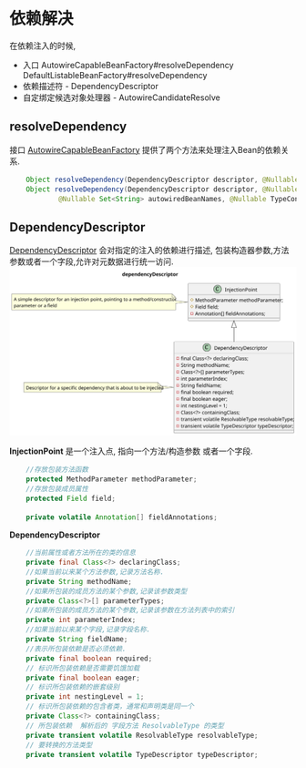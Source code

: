 # **依赖解决**
在依赖注入的时候,
* 入口  AutowireCapableBeanFactory#resolveDependency 
        DefaultListableBeanFactory#resolveDependency
* 依赖描述符 - DependencyDescriptor
* 自定绑定候选对象处理器 - AutowireCandidateResolve
## **resolveDependency**

接口 [AutowireCapableBeanFactory](https://github.com/spring-projects/spring-framework/blob/main/spring-beans/src/main/java/org/springframework/beans/factory/config/AutowireCapableBeanFactory.java) 提供了两个方法来处理注入Bean的依赖关系.
```java
    Object resolveDependency(DependencyDescriptor descriptor, @Nullable String requestingBeanName) throws BeansException;
    Object resolveDependency(DependencyDescriptor descriptor, @Nullable String requestingBeanName,
			@Nullable Set<String> autowiredBeanNames, @Nullable TypeConverter typeConverter) throws BeansException;
```
## **DependencyDescriptor**
[DependencyDescriptor](https://github.com/spring-projects/spring-framework/blob/main/spring-beans/src/main/java/org/springframework/beans/factory/config/DependencyDescriptor.java) 会对指定的注入的依赖进行描述, 包装构造器参数,方法参数或者一个字段,允许对元数据进行统一访问.
![类图](../../pics/svg/DependencyDescriptor_class.svg)  

**InjectionPoint**
是一个注入点, 指向一个方法/构造参数 或者一个字段.
```java
    //存放包装方法函数
	protected MethodParameter methodParameter;
    //存放包装成员属性
	protected Field field;

	private volatile Annotation[] fieldAnnotations;
```
**DependencyDescriptor** 
```java
    //当前属性或者方法所在的类的信息
    private final Class<?> declaringClass;
	//如果当前以来某个方法参数,记录方法名称.
	private String methodName;
    //如果所包装的成员方法的某个参数,记录该参数类型
	private Class<?>[] parameterTypes;
    //如果所包装的成员方法的某个参数,记录该参数在方法列表中的索引
	private int parameterIndex;
    //如果当前以来某个字段,记录字段名称.
	private String fieldName;
    //表示所包装依赖是否必须依赖.
	private final boolean required;
    // 标识所包装依赖是否需要饥饿加载
	private final boolean eager;
    // 标识所包装依赖的嵌套级别
	private int nestingLevel = 1;
    // 标识所包装依赖的包含者类，通常和声明类是同一个
	private Class<?> containingClass;
    // 所包装依赖  解析后的 字段方法 ResolvableType 的类型
	private transient volatile ResolvableType resolvableType;
    // 要转换的方法类型
	private transient volatile TypeDescriptor typeDescriptor;
```
